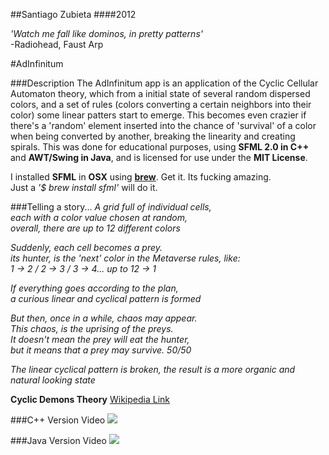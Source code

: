 ##Santiago Zubieta
####2012

*'Watch me fall like dominos, in pretty patterns'*  
-Radiohead, Faust Arp

#AdInfinitum

###Description
The AdInfinitum app is an application of the Cyclic Cellular Automaton theory, which from a initial state of several random dispersed colors, and a set of rules (colors converting a certain neighbors into their color) some linear patters start to emerge. This becomes even crazier if there's a 'random' element inserted into the chance of 'survival' of a color when being converted by another, breaking the linearity and creating spirals. This was done for educational purposes, using **SFML 2.0 in C++** and **AWT/Swing in Java**, and is licensed for use under the **MIT License**.

I installed **SFML** in **OSX** using [**brew**](http://brew.sh/). Get it. Its fucking amazing.  
Just a *'$ brew install sfml'* will do it.

###Telling a story...
*A grid full of individual cells,  
each with a color value chosen at random,  
overall, there are up to 12 different colors*

*Suddenly, each cell becomes a prey.  
its hunter, is the 'next' color in the Metaverse rules, like:  
1 -> 2 / 2 -> 3 / 3 -> 4... up to 12 -> 1*  

*If everything goes according to the plan,  
a curious linear and cyclical pattern is formed*  

*But then, once in a while, chaos may appear.  
This chaos, is the uprising of the preys.  
It doesn't mean the prey will eat the hunter,  
but it means that a prey may survive. 50/50*  

*The linear cyclical pattern is broken, 
the result is a more organic and natural looking state*

**Cyclic Demons Theory**
[Wikipedia Link](http://en.wikipedia.org/wiki/Cyclic_cellular_automaton)

###C++ Version Video
[![](https://raw2.github.com/Zubieta/AdInfinitum/master/Screenshots/Screen_CPP.png)](http://www.youtube.com/watch?v=ggDWurIu6zI)

###Java Version Video
[![](https://raw2.github.com/Zubieta/AdInfinitum/master/Screenshots/Screen_Java.png)](http://www.youtube.com/watch?v=84-AlIMW7Fk)
